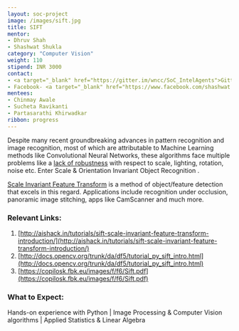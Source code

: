 ```yaml
---
layout: soc-project
image: /images/sift.jpg
title: SIFT
mentor:
- Dhruv Shah 
- Shashwat Shukla
category: "Computer Vision"
weight: 110
stipend: INR 3000
contact:
- <a target="_blank" href="https://gitter.im/wncc/SoC_IntelAgents">Gitter</a>
- Facebook- <a target="_blank" href="https://www.facebook.com/shashwat.shukla.5203">Shashwat Shukla</a>, <a target="_blank" href="https://www.facebook.com/dhruv.ilesh">Dhruv Shah</a>
mentees:
- Chinmay Awale
- Sucheta Ravikanti
- Partasarathi Khirwadkar
ribbon: progress
---
```


Despite many recent groundbreaking advances in pattern recognition and image recognition, most of which are attributable to Machine Learning methods like Convolutional Neural Networks, these algorithms face multiple problems like a [lack of robustness](https://arxiv.org/abs/1412.1897) with respect to scale, lighting, rotation, noise etc. Enter Scale & Orientation Invariant Object Recognition .

<!--break-->

[Scale Invariant Feature Transform](https://www.wikiwand.com/en/Scale-invariant_feature_transform) is a method of object/feature detection that excels in this regard. Applications include recognition under occlusion, panoramic image stitching, apps like CamScanner and much more.

### Relevant Links:
1. [http://aishack.in/tutorials/sift-scale-invariant-feature-transform-introduction/](http://aishack.in/tutorials/sift-scale-invariant-feature-transform-introduction/)
2. [http://docs.opencv.org/trunk/da/df5/tutorial_py_sift_intro.html](http://docs.opencv.org/trunk/da/df5/tutorial_py_sift_intro.html)
3. [https://copilosk.fbk.eu/images/f/f6/Sift.pdf](https://copilosk.fbk.eu/images/f/f6/Sift.pdf)

### What to Expect:
Hands-on experience with Python | Image Processing & Computer Vision algorithms | Applied Statistics & Linear Algebra
